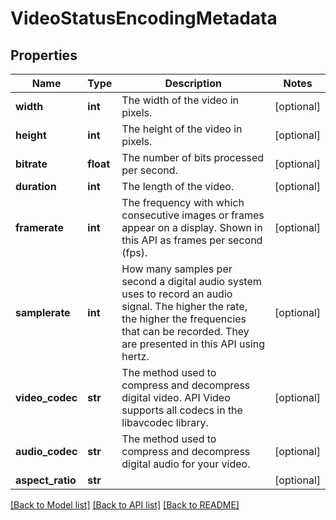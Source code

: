 # VideoStatusEncodingMetadata

## Properties
Name | Type | Description | Notes
------------ | ------------- | ------------- | -------------
**width** | **int** | The width of the video in pixels. | [optional] 
**height** | **int** | The height of the video in pixels. | [optional] 
**bitrate** | **float** | The number of bits processed per second. | [optional] 
**duration** | **int** | The length of the video. | [optional] 
**framerate** | **int** | The frequency with which consecutive images or frames appear on a display. Shown in this API as frames per second (fps). | [optional] 
**samplerate** | **int** | How many samples per second a digital audio system uses to record an audio signal. The higher the rate, the higher the frequencies that can be recorded. They are presented in this API using hertz. | [optional] 
**video_codec** | **str** | The method used to compress and decompress digital video. API Video supports all codecs in the libavcodec library.  | [optional] 
**audio_codec** | **str** | The method used to compress and decompress digital audio for your video. | [optional] 
**aspect_ratio** | **str** |  | [optional] 

[[Back to Model list]](../README.md#documentation-for-models) [[Back to API list]](../README.md#documentation-for-api-endpoints) [[Back to README]](../README.md)


